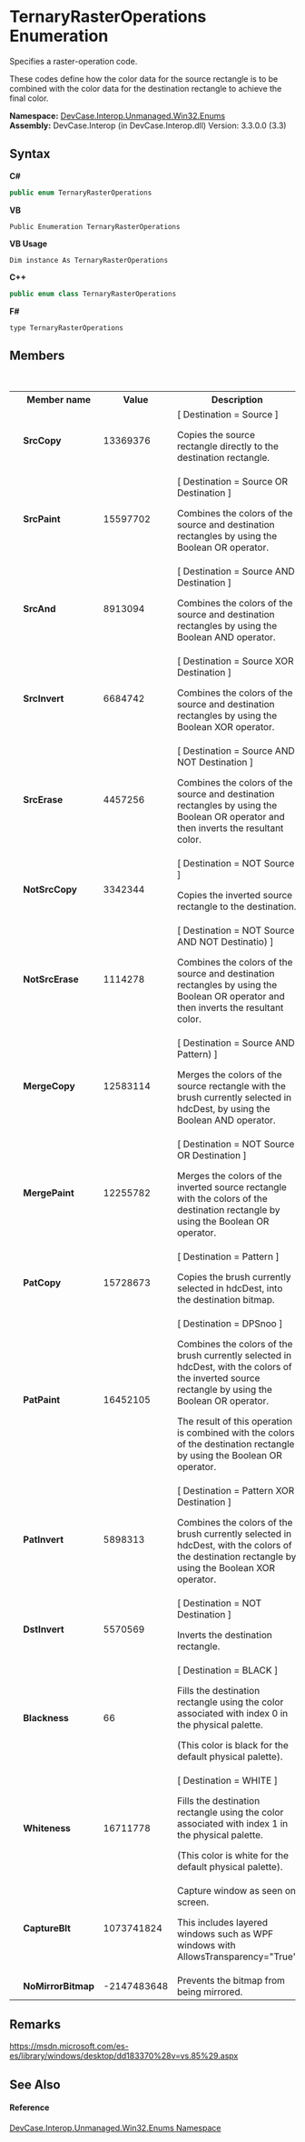 # TernaryRasterOperations Enumeration
 

Specifies a raster-operation code. 

 These codes define how the color data for the source rectangle is to be combined with the color data for the destination rectangle to achieve the final color.

**Namespace:**&nbsp;<a href="N_DevCase_Interop_Unmanaged_Win32_Enums">DevCase.Interop.Unmanaged.Win32.Enums</a><br />**Assembly:**&nbsp;DevCase.Interop (in DevCase.Interop.dll) Version: 3.3.0.0 (3.3)

## Syntax

**C#**<br />
``` C#
public enum TernaryRasterOperations
```

**VB**<br />
``` VB
Public Enumeration TernaryRasterOperations
```

**VB Usage**<br />
``` VB Usage
Dim instance As TernaryRasterOperations
```

**C++**<br />
``` C++
public enum class TernaryRasterOperations
```

**F#**<br />
``` F#
type TernaryRasterOperations
```


## Members
&nbsp;<table><tr><th></th><th>Member name</th><th>Value</th><th>Description</th></tr><tr><td /><td target="F:DevCase.Interop.Unmanaged.Win32.Enums.TernaryRasterOperations.SrcCopy">**SrcCopy**</td><td>13369376</td><td>[ Destination = Source ] 

 Copies the source rectangle directly to the destination rectangle.</td></tr><tr><td /><td target="F:DevCase.Interop.Unmanaged.Win32.Enums.TernaryRasterOperations.SrcPaint">**SrcPaint**</td><td>15597702</td><td>[ Destination = Source OR Destination ] 

 Combines the colors of the source and destination rectangles by using the Boolean OR operator.</td></tr><tr><td /><td target="F:DevCase.Interop.Unmanaged.Win32.Enums.TernaryRasterOperations.SrcAnd">**SrcAnd**</td><td>8913094</td><td>[ Destination = Source AND Destination ] 

 Combines the colors of the source and destination rectangles by using the Boolean AND operator.</td></tr><tr><td /><td target="F:DevCase.Interop.Unmanaged.Win32.Enums.TernaryRasterOperations.SrcInvert">**SrcInvert**</td><td>6684742</td><td>[ Destination = Source XOR Destination ] 

 Combines the colors of the source and destination rectangles by using the Boolean XOR operator.</td></tr><tr><td /><td target="F:DevCase.Interop.Unmanaged.Win32.Enums.TernaryRasterOperations.SrcErase">**SrcErase**</td><td>4457256</td><td>[ Destination = Source AND NOT Destination ] 

 Combines the colors of the source and destination rectangles by using the Boolean OR operator and then inverts the resultant color.</td></tr><tr><td /><td target="F:DevCase.Interop.Unmanaged.Win32.Enums.TernaryRasterOperations.NotSrcCopy">**NotSrcCopy**</td><td>3342344</td><td>[ Destination = NOT Source ] 

 Copies the inverted source rectangle to the destination.</td></tr><tr><td /><td target="F:DevCase.Interop.Unmanaged.Win32.Enums.TernaryRasterOperations.NotSrcErase">**NotSrcErase**</td><td>1114278</td><td>[ Destination = NOT Source AND NOT Destinatio) ] 

 Combines the colors of the source and destination rectangles by using the Boolean OR operator and then inverts the resultant color.</td></tr><tr><td /><td target="F:DevCase.Interop.Unmanaged.Win32.Enums.TernaryRasterOperations.MergeCopy">**MergeCopy**</td><td>12583114</td><td>[ Destination = Source AND Pattern) ] 

 Merges the colors of the source rectangle with the brush currently selected in hdcDest, by using the Boolean AND operator.</td></tr><tr><td /><td target="F:DevCase.Interop.Unmanaged.Win32.Enums.TernaryRasterOperations.MergePaint">**MergePaint**</td><td>12255782</td><td>[ Destination = NOT Source OR Destination ] 

 Merges the colors of the inverted source rectangle with the colors of the destination rectangle by using the Boolean OR operator.</td></tr><tr><td /><td target="F:DevCase.Interop.Unmanaged.Win32.Enums.TernaryRasterOperations.PatCopy">**PatCopy**</td><td>15728673</td><td>[ Destination = Pattern ] 

 Copies the brush currently selected in hdcDest, into the destination bitmap.</td></tr><tr><td /><td target="F:DevCase.Interop.Unmanaged.Win32.Enums.TernaryRasterOperations.PatPaint">**PatPaint**</td><td>16452105</td><td>[ Destination = DPSnoo ] 

 Combines the colors of the brush currently selected in hdcDest, with the colors of the inverted source rectangle by using the Boolean OR operator. 

 The result of this operation is combined with the colors of the destination rectangle by using the Boolean OR operator.</td></tr><tr><td /><td target="F:DevCase.Interop.Unmanaged.Win32.Enums.TernaryRasterOperations.PatInvert">**PatInvert**</td><td>5898313</td><td>[ Destination = Pattern XOR Destination ] 

 Combines the colors of the brush currently selected in hdcDest, with the colors of the destination rectangle by using the Boolean XOR operator.</td></tr><tr><td /><td target="F:DevCase.Interop.Unmanaged.Win32.Enums.TernaryRasterOperations.DstInvert">**DstInvert**</td><td>5570569</td><td>[ Destination = NOT Destination ] 

 Inverts the destination rectangle.</td></tr><tr><td /><td target="F:DevCase.Interop.Unmanaged.Win32.Enums.TernaryRasterOperations.Blackness">**Blackness**</td><td>66</td><td>[ Destination = BLACK ] 

 Fills the destination rectangle using the color associated with index 0 in the physical palette. 

 (This color is black for the default physical palette).</td></tr><tr><td /><td target="F:DevCase.Interop.Unmanaged.Win32.Enums.TernaryRasterOperations.Whiteness">**Whiteness**</td><td>16711778</td><td>[ Destination = WHITE ] 

 Fills the destination rectangle using the color associated with index 1 in the physical palette. 

 (This color is white for the default physical palette).</td></tr><tr><td /><td target="F:DevCase.Interop.Unmanaged.Win32.Enums.TernaryRasterOperations.CaptureBlt">**CaptureBlt**</td><td>1073741824</td><td>Capture window as seen on screen. 

 This includes layered windows such as WPF windows with AllowsTransparency="True"</td></tr><tr><td /><td target="F:DevCase.Interop.Unmanaged.Win32.Enums.TernaryRasterOperations.NoMirrorBitmap">**NoMirrorBitmap**</td><td>-2147483648</td><td>Prevents the bitmap from being mirrored.</td></tr></table>

## Remarks
<a href="https://msdn.microsoft.com/es-es/library/windows/desktop/dd183370%28v=vs.85%29.aspx" target="_blank">https://msdn.microsoft.com/es-es/library/windows/desktop/dd183370%28v=vs.85%29.aspx</a>

## See Also


#### Reference
<a href="N_DevCase_Interop_Unmanaged_Win32_Enums">DevCase.Interop.Unmanaged.Win32.Enums Namespace</a><br />